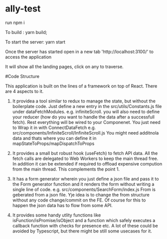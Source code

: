 # ally-test

run npm i

To build : yarn build;

To start the server: yarn start

Once the server has started open in a new tab 'http://localhost:3100/' to access the application

It will show all the landing pages, click on any to traverse.

#Code Structure

This application is built on the lines of a framework on top of React.
There are 4 aspects to it.
1. It providea a tool similar to redux to manage the state, but without the boilerplate code.
   Just define a new entry in the src/utils/Constants.js file under dataFetchModules. e.g. infiniteScroll.
   you will also need to define your reducer (how do you want to handle the data after a successfull fetch).
   Rest everything will be wired to your Componenet. You just need to Wrap it in with ConnectDataFetch e.g. src/components/InfiniteScroll/InfiniteScroll.js
   You might need additnola data and thats where you can define it in mapStateToProps/mapDispatchToProps

2. It provides a small but robust hook (useFetch) to fetch API data. All the fetch calls are delegated to Web Workers to keep the main thread free.
   In addition it can be extended if required to offload expensive compution from the main thread.
   This complements the point 1.

3. It has a form generator wherein you just define a json file and pass it to the Form generator function and it renders the form without writing a single line of code.
   e.g. src/components/SearchForm/index.js From is geberated from a json file. Yje idea is to change the from structure without any code change/commit on the FE.
   Of course for this to happen the json data has to flow from some API.

4. It provides some handy utlity functions like isFunction/isPromise/isObject and a function which safely executes a callback function with checks for presence etc.
   A lot of these could be avoided by Typescript, but there might be still some usecases for it.
